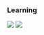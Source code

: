 <h3>Learning</h3>
<img src="https://img.shields.io/badge/Java-F80000?style=flat-square&logo=oracle&logoColor=white"/> <img src="https://img.shields.io/badge/Kotlin-#7F52FF?style=flat-square&logo=kotlin&logoColor=white"/>

<!--
**docteory07/docteory07** is a ✨ _special_ ✨ repository because its `README.md` (this file) appears on your GitHub profile.

Here are some ideas to get you started:

- 🔭 I’m currently working on ...
- 🌱 I’m currently learning ...
- 👯 I’m looking to collaborate on ...
- 🤔 I’m looking for help with ...
- 💬 Ask me about ...
- 📫 How to reach me: ...
- 😄 Pronouns: ...
- ⚡ Fun fact: ...
-->
